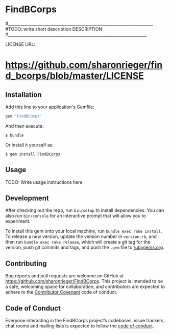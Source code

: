 # FindBCorps
#_______________________________________________________________________
#TODO: write short description
DESCRIPTION:
#____________________________________________________________________

LICENSE URL:
# https://github.com/sharonrieger/find_bcorps/blob/master/LICENSE


## Installation

Add this line to your application's Gemfile:

```ruby
gem 'FindBCorps'
```

And then execute:

    $ bundle

Or install it yourself as:

    $ gem install FindBCorps

## Usage

TODO: Write usage instructions here

## Development

After checking out the repo, run `bin/setup` to install dependencies. You can also run `bin/console` for an interactive prompt that will allow you to experiment.

To install this gem onto your local machine, run `bundle exec rake install`. To release a new version, update the version number in `version.rb`, and then run `bundle exec rake release`, which will create a git tag for the version, push git commits and tags, and push the `.gem` file to [rubygems.org](https://rubygems.org).

## Contributing

Bug reports and pull requests are welcome on GitHub at https://github.com/sharonrieger/FindBCorps. This project is intended to be a safe, welcoming space for collaboration, and contributors are expected to adhere to the [Contributor Covenant](http://contributor-covenant.org) code of conduct.

## Code of Conduct

Everyone interacting in the FindBCorps project’s codebases, issue trackers, chat rooms and mailing lists is expected to follow the [code of conduct](https://github.com/sharonrieger/FindBCorps/blob/master/CODE_OF_CONDUCT.md).
